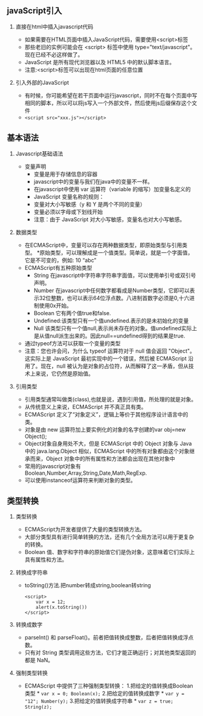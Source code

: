 ## javaScript引入
1. 直接在html中插入javascript代码
    * 如果需要在HTML页面中插入JavaScript代码，需要使用\<script>标签
    * 那些老旧的实例可能会在 \<script> 标签中使用 type="text/javascript"。现在已经不必这样做了。
    * JavaScript 是所有现代浏览器以及 HTML5 中的默认脚本语言。
    * 注意:\<script>标签可以出现在html页面的任意位置

2. 引入外部的JavaScript
    * 有时候，你可能希望在若干页面中运行javascript，同时不在每个页面中写相同的脚本，所以可以将js写入一个外部文件，然后使用js后缀保存这个文件
    * `<script src="xxx.js"></script>`

## 基本语法
1. Javascript基础语法
    * 变量声明
        * 变量是用于存储信息的容器
        * javascript中的变量与我们在java中的变量不一样。
        * 在javascript中使用 var 运算符（variable 的缩写）加变量名定义的
        * JavaScript 变量名称的规则：
        * 变量对大小写敏感（y 和 Y 是两个不同的变量） 
        * 变量必须以字母或下划线开始 
        * 注意：由于 JavaScript 对大小写敏感，变量名也对大小写敏感。

2. 数据类型
    * 在ECMAScript中，变量可以存在两种数据类型，即原始类型与引用类型。
    *原始类型，可以理解成是一个值类型。简单说，就是一个字面值，它是不可变的，例如: 10  “abc”
    * ECMAScript有五种原始类型
        * String  在javascript中字符串字符串字面值，可以使用单引号或双引号声明。
        * Number 在javascript中任何数字都看成是Number类型，它即可以表示32位整数，也可以表示64位浮点数。八进制首数字必须是0,十六进制使用0x开始。
        * Boolean 它有两个值true和false.
        * Undefined:该类型只有一个值undefined.表示的是未初始化的变量
        * Null 该类型只有一个值null,表示尚未存在的对象。值undefined实际上是从值null派生出来的。因此null==undefined得到的结果是true.
    * 通过typeof方法可以获取一个变量的类型
    * 注意：您也许会问，为什么 typeof 运算符对于 null 值会返回 "Object"。这实际上是 JavaScript 最初实现中的一个错误，然后被 ECMAScript 沿用了。现在，null 被认为是对象的占位符，从而解释了这一矛盾，但从技术上来说，它仍然是原始值。

3. 引用类型
    * 引用类型通常叫做类(class),也就是说，遇到引用值，所处理的就是对象。
    * 从传统意义上来说，ECMAScript 并不真正具有类。
    * ECMAScript 定义了“对象定义”，逻辑上等价于其他程序设计语言中的类。
    * 对象是由 new 运算符加上要实例化的对象的名字创建的var obj=new Object();
    * Object对象自身用处不大，但是 ECMAScript 中的 Object 对象与 Java 中的 java.lang.Object 相似，ECMAScript 中的所有对象都由这个对象继承而来，Object 对象中的所有属性和方法都会出现在其他对象中
    * 常用的javascript对象有 Boolean,Number,Array,String,Date,Math,RegExp.
    * 可以使用instanceof运算符来判断对象的类型。

## 类型转换

1. 类型转换
    * ECMAScript为开发者提供了大量的类型转换方法。
    * 大部分类型具有进行简单转换的方法，还有几个全局方法可以用于更复杂的转换。
    * Boolean 值、数字和字符串的原始值它们是伪对象，这意味着它们实际上具有属性和方法。

2. 转换成字符串
    * toString()方法.把number转成string,boolean转string
        ```
        <script>
            var x = 12;
            alert(x.toString())
        </script>
        ```

3. 转换成数字
    * parseInt() 和 parseFloat()。前者把值转换成整数，后者把值转换成浮点数。
    * 只有对 String 类型调用这些方法，它们才能正确运行；对其他类型返回的都是 NaN。
 

4. 强制类型转换
    * ECMAScript 中提供了三种强制类型转换：
        1.把给定的值转换成Boolean类型
            * `var x = 0; Boolean(x);`
        2.把给定的值转换成数字
            * `var y = "12"; Number(y);`
        3.把给定的值转换成字符串
            * `var z = true; String(z);`
            
	 

